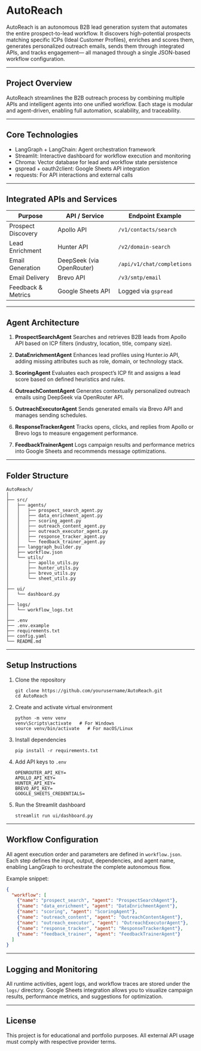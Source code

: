 # AutoReach

AutoReach is an autonomous B2B lead generation system that automates the entire prospect-to-lead workflow. It discovers high-potential prospects matching specific ICPs (Ideal Customer Profiles), enriches and scores them, generates personalized outreach emails, sends them through integrated APIs, and tracks engagement— all managed through a single JSON-based workflow configuration.

---

## Project Overview

AutoReach streamlines the B2B outreach process by combining multiple APIs and intelligent agents into one unified workflow. Each stage is modular and agent-driven, enabling full automation, scalability, and traceability.

---

## Core Technologies

* LangGraph + LangChain: Agent orchestration framework
* Streamlit: Interactive dashboard for workflow execution and monitoring
* Chroma: Vector database for lead and workflow state persistence
* gspread + oauth2client: Google Sheets API integration
* requests: For API interactions and external calls

---

## Integrated APIs and Services

| Purpose            | API / Service             | Endpoint Example           |
| ------------------ | ------------------------- | -------------------------- |
| Prospect Discovery | Apollo API                | `/v1/contacts/search`      |
| Lead Enrichment    | Hunter API                 | `/v2/domain-search`        |
| Email Generation   | DeepSeek (via OpenRouter) | `/api/v1/chat/completions` |
| Email Delivery     | Brevo API                 | `/v3/smtp/email`           |
| Feedback & Metrics | Google Sheets API         | Logged via `gspread`       |

---

## Agent Architecture

1. **ProspectSearchAgent**
   Searches and retrieves B2B leads from Apollo API based on ICP filters (industry, location, title, company size).

2. **DataEnrichmentAgent**
   Enhances lead profiles using Hunter.io API, adding missing attributes such as role, domain, or technology stack.

3. **ScoringAgent**
   Evaluates each prospect’s ICP fit and assigns a lead score based on defined heuristics and rules.

4. **OutreachContentAgent**
   Generates contextually personalized outreach emails using DeepSeek via OpenRouter API.

5. **OutreachExecutorAgent**
   Sends generated emails via Brevo API and manages sending schedules.

6. **ResponseTrackerAgent**
   Tracks opens, clicks, and replies from Apollo or Brevo logs to measure engagement performance.

7. **FeedbackTrainerAgent**
   Logs campaign results and performance metrics into Google Sheets and recommends message optimizations.

---

## Folder Structure

```
AutoReach/
│
├── src/
│   ├── agents/
│   │   ├── prospect_search_agent.py
│   │   ├── data_enrichment_agent.py
│   │   ├── scoring_agent.py
│   │   ├── outreach_content_agent.py
│   │   ├── outreach_executor_agent.py
│   │   ├── response_tracker_agent.py
│   │   └── feedback_trainer_agent.py
│   ├── langgraph_builder.py
│   ├── workflow.json
│   └── utils/
│       ├── apollo_utils.py
│       ├── hunter_utils.py
│       ├── brevo_utils.py
│       └── sheet_utils.py
│
├── ui/
│   └── dashboard.py
│
├── logs/
│   └── workflow_logs.txt
│
├── .env
├── .env.example
├── requirements.txt
├── config.yaml
└── README.md
```

---

## Setup Instructions

1. Clone the repository

   ```
   git clone https://github.com/yourusername/AutoReach.git
   cd AutoReach
   ```

2. Create and activate virtual environment

   ```
   python -m venv venv
   venv\Scripts\activate   # For Windows
   source venv/bin/activate   # For macOS/Linux
   ```

3. Install dependencies

   ```
   pip install -r requirements.txt
   ```

4. Add API keys to `.env`

   ```
   OPENROUTER_API_KEY=
   APOLLO_API_KEY=
   HUNTER_API_KEY=
   BREVO_API_KEY=
   GOOGLE_SHEETS_CREDENTIALS=
   ```

5. Run the Streamlit dashboard

   ```
   streamlit run ui/dashboard.py
   ```

---

## Workflow Configuration

All agent execution order and parameters are defined in `workflow.json`.
Each step defines the input, output, dependencies, and agent name, enabling LangGraph to orchestrate the complete autonomous flow.

Example snippet:

```json
{
  "workflow": [
    {"name": "prospect_search", "agent": "ProspectSearchAgent"},
    {"name": "data_enrichment", "agent": "DataEnrichmentAgent"},
    {"name": "scoring", "agent": "ScoringAgent"},
    {"name": "outreach_content", "agent": "OutreachContentAgent"},
    {"name": "outreach_executor", "agent": "OutreachExecutorAgent"},
    {"name": "response_tracker", "agent": "ResponseTrackerAgent"},
    {"name": "feedback_trainer", "agent": "FeedbackTrainerAgent"}
  ]
}
```

---

## Logging and Monitoring

All runtime activities, agent logs, and workflow traces are stored under the `logs/` directory.
Google Sheets integration allows you to visualize campaign results, performance metrics, and suggestions for optimization.

---

## License

This project is for educational and portfolio purposes.
All external API usage must comply with respective provider terms.
